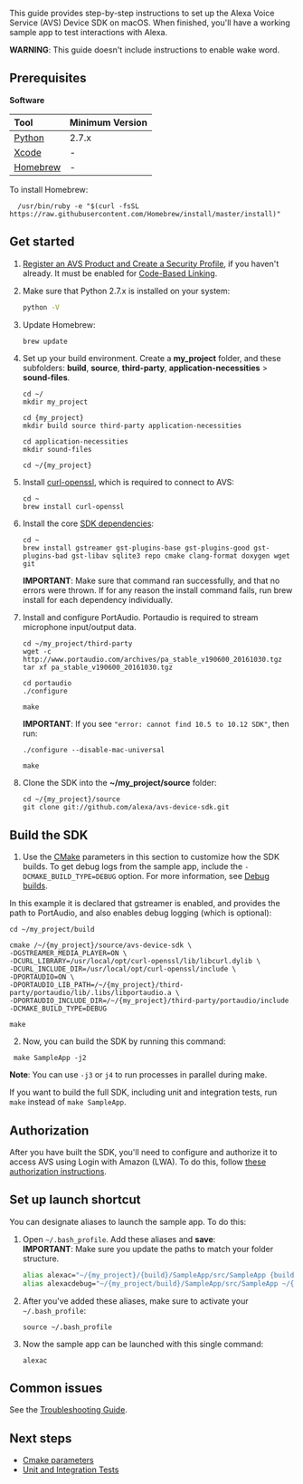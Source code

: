 
This guide provides step-by-step instructions to set up the Alexa Voice Service (AVS) Device SDK on macOS. When finished, you'll have a working sample app to test interactions with Alexa.   

**WARNING**: This guide doesn't include instructions to enable wake word.

## Prerequisites

**Software**

| Tool | Minimum Version    |
| :------------- | :------------- |
| [Python](https://cmake.org/download/) | 2.7.x |
| [Xcode](https://itunes.apple.com/us/app/xcode/id497799835?mt=12) | - |
| [Homebrew](https://raw.githubusercontent.com/Homebrew/install/master/install) | - |

To install Homebrew:

```shell
  /usr/bin/ruby -e "$(curl -fsSL https://raw.githubusercontent.com/Homebrew/install/master/install)"
```

## Get started

1. [Register an AVS Product and Create a Security Profile](https://github.com/alexa/avs-device-sdk/wiki/Create-Security-Profile), if you haven't already. It must be enabled for [Code-Based Linking](https://developer.amazon.com/docs/alexa-voice-service/code-based-linking-other-platforms.html#step1).

2. Make sure that Python 2.7.x is installed on your system:

    ```sh
    python -V
    ```

3. Update Homebrew:

    ```sh
    brew update
    ```

4. Set up your build environment. Create a **my_project** folder, and these subfolders: **build**, **source**, **third-party**, **application-necessities** > **sound-files**.

    ```shell
    cd ~/
    mkdir my_project

    cd {my_project}
    mkdir build source third-party application-necessities

    cd application-necessities
    mkdir sound-files

    cd ~/{my_project}
    ```

5. Install [curl-openssl](https://formulae.brew.sh/formula/curl-openssl), which is required to connect to AVS:

     ```shell
     cd ~
     brew install curl-openssl
     ```

6. Install the core [SDK dependencies](https://github.com/alexa/avs-device-sdk/wiki/Dependencies):

     ```shell
     cd ~
     brew install gstreamer gst-plugins-base gst-plugins-good gst-plugins-bad gst-libav sqlite3 repo cmake clang-format doxygen wget git
     ```  

     **IMPORTANT**: Make sure that command ran successfully, and that no errors were thrown. If for any reason the install command fails, run brew install for each dependency individually.  


7. Install and configure PortAudio. Portaudio is required to stream microphone input/output data.

     ```shell
     cd ~/my_project/third-party
     wget -c http://www.portaudio.com/archives/pa_stable_v190600_20161030.tgz
     tar xf pa_stable_v190600_20161030.tgz

     cd portaudio
     ./configure

     make
     ```  

     **IMPORTANT**: If you see `"error: cannot find 10.5 to 10.12 SDK"`, then run:
     ```shell
     ./configure --disable-mac-universal

     make
     ```

8. Clone the SDK into the **~/my_project/source** folder:  

    ```shell
    cd ~/{my_project}/source
    git clone git://github.com/alexa/avs-device-sdk.git
    ```

## Build the SDK

1. Use the [CMake](https://cmake.org/) parameters in this section to customize how the SDK builds. To get debug logs from the sample app, include the `-DCMAKE_BUILD_TYPE=DEBUG` option. For more information, see [Debug builds](https://github.com/alexa/avs-device-sdk/wiki/cmake-options#debug-builds).

In this example it is declared that gstreamer is enabled, and provides the path to PortAudio, and also enables debug logging (which is optional):

```shell
cd ~/my_project/build

cmake /~/{my_project}/source/avs-device-sdk \
-DGSTREAMER_MEDIA_PLAYER=ON \
-DCURL_LIBRARY=/usr/local/opt/curl-openssl/lib/libcurl.dylib \
-DCURL_INCLUDE_DIR=/usr/local/opt/curl-openssl/include \
-DPORTAUDIO=ON \
-DPORTAUDIO_LIB_PATH=/~/{my_project}/third-party/portaudio/lib/.libs/libportaudio.a \
-DPORTAUDIO_INCLUDE_DIR=/~/{my_project}/third-party/portaudio/include
-DCMAKE_BUILD_TYPE=DEBUG

make
```

2. Now, you can build the SDK by running this command:

```shell
 make SampleApp -j2
 ```

**Note**: You can use `-j3` or `j4` to run processes in parallel during make.

   If you want to build the full SDK, including unit and integration tests, run `make` instead of `make SampleApp`.

## Authorization

After you have built the SDK, you'll need to configure and authorize it to access AVS using Login with Amazon (LWA). To do this, follow [these authorization instructions](https://github.com/alexa/avs-device-sdk/wiki/Authorization#macOS,-Ubuntu-Linux-16.04-LTS,-and-Raspberry-Pi).

## Set up launch shortcut

You can designate aliases to launch the sample app. To do this:

1. Open `~/.bash_profile`. Add these aliases and **save**:  
   **IMPORTANT**: Make sure you update the paths to match your folder structure.  
   ```sh
   alias alexac="~/{my_project}/{build}/SampleApp/src/SampleApp {build}/Integration/AlexaClientSDKConfig.json"
   alias alexacdebug="~/{my_project/build}/SampleApp/src/SampleApp ~/{my_project}/{build}/Integration/AlexaClientSDKConfig.json DEBUG9"
   ```
2. After you've added these aliases, make sure to activate your `~/.bash_profile`:  
   ```shell
   source ~/.bash_profile
   ```
3. Now the sample app can be launched with this single command:
   ```shell
   alexac  
   ```

## Common issues  

See the [Troubleshooting Guide](https://github.com/alexa/avs-device-sdk/wiki/Troubleshooting-Guide).

## Next steps  

* [Cmake parameters](https://github.com/alexa/avs-device-sdk/wiki/cmake-options)  
* [Unit and Integration Tests](https://github.com/alexa/avs-device-sdk/wiki/Unit-and-Integration-Tests)  
